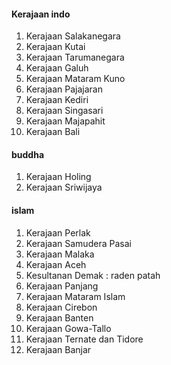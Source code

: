 #### Kerajaan indo

1. Kerajaan Salakanegara
2. Kerajaan Kutai
3. Kerajaan Tarumanegara
4. Kerajaan Galuh
5. Kerajaan Mataram Kuno
6. Kerajaan Pajajaran
7. Kerajaan Kediri
8. Kerajaan Singasari
9. Kerajaan Majapahit
10. Kerajaan Bali

#### buddha

1. Kerajaan Holing
2. Kerajaan Sriwijaya

#### islam

1. Kerajaan Perlak
2. Kerajaan Samudera Pasai
3. Kerajaan Malaka
4. Kerajaan Aceh
5. Kesultanan Demak : raden patah
6. Kerajaan Panjang
7. Kerajaan Mataram Islam
8. Kerajaan Cirebon
9. Kerajaan Banten
10. Kerajaan Gowa-Tallo
11. Kerajaan Ternate dan Tidore
12. Kerajaan Banjar
